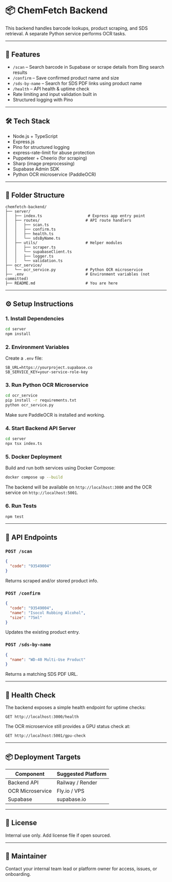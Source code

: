 # 📦 ChemFetch Backend

This backend handles barcode lookups, product scraping, and SDS retrieval. A separate Python service performs OCR tasks.

---

## 🚀 Features

- `/scan` – Search barcode in Supabase or scrape details from Bing search results
- `/confirm` – Save confirmed product name and size
- `/sds-by-name` – Search for SDS PDF links using product name
- `/health` – API health & uptime check
- Rate limiting and input validation built in
- Structured logging with Pino

---

## 🛠 Tech Stack

- Node.js + TypeScript
- Express.js
- Pino for structured logging
- express-rate-limit for abuse protection
- Puppeteer + Cheerio (for scraping)
- Sharp (image preprocessing)
- Supabase Admin SDK
- Python OCR microservice (PaddleOCR)

---

## 📁 Folder Structure

```
chemfetch-backend/
├── server/
│   ├── index.ts                    # Express app entry point
│   ├── routes/                    # API route handlers
│   │   ├── scan.ts
│   │   ├── confirm.ts
│   │   ├── health.ts
│   │   └── sdsByName.ts
│   ├── utils/                     # Helper modules
│   │   ├── scraper.ts
│   │   └── supabaseClient.ts
│   │   ├── logger.ts
│   │   └── validation.ts
├── ocr_service/
│   └── ocr_service.py             # Python OCR microservice
├── .env                           # Environment variables (not committed)
├── README.md                      # You are here
```

---

## ⚙️ Setup Instructions

### 1. Install Dependencies
```bash
cd server
npm install
```

### 2. Environment Variables
Create a `.env` file:
```env
SB_URL=https://yourproject.supabase.co
SB_SERVICE_KEY=your-service-role-key
```

### 3. Run Python OCR Microservice
```bash
cd ocr_service
pip install -r requirements.txt
python ocr_service.py
```

Make sure PaddleOCR is installed and working.

### 4. Start Backend API Server
```bash
cd server
npx tsx index.ts
```

### 5. Docker Deployment
Build and run both services using Docker Compose:
```bash
docker compose up --build
```
The backend will be available on `http://localhost:3000` and the OCR service on `http://localhost:5001`.

### 6. Run Tests
```bash
npm test
```

---

## 🔌 API Endpoints

### `POST /scan`
```json
{
  "code": "93549004"
}
```
Returns scraped and/or stored product info.


### `POST /confirm`
```json
{
  "code": "93549004",
  "name": "Isocol Rubbing Alcohol",
  "size": "75ml"
}
```
Updates the existing product entry.

### `POST /sds-by-name`
```json
{
  "name": "WD-40 Multi-Use Product"
}
```
Returns a matching SDS PDF URL.

---

## 🧪 Health Check
The backend exposes a simple health endpoint for uptime checks:
```
GET http://localhost:3000/health
```
The OCR microservice still provides a GPU status check at:
```
GET http://localhost:5001/gpu-check
```

---

## 📦 Deployment Targets
| Component       | Suggested Platform |
|----------------|--------------------|
| Backend API     | Railway / Render   |
| OCR Microservice| Fly.io / VPS       |
| Supabase        | supabase.io        |

---

## 🪪 License
Internal use only. Add license file if open sourced.

---

## 👷 Maintainer
Contact your internal team lead or platform owner for access, issues, or onboarding.
